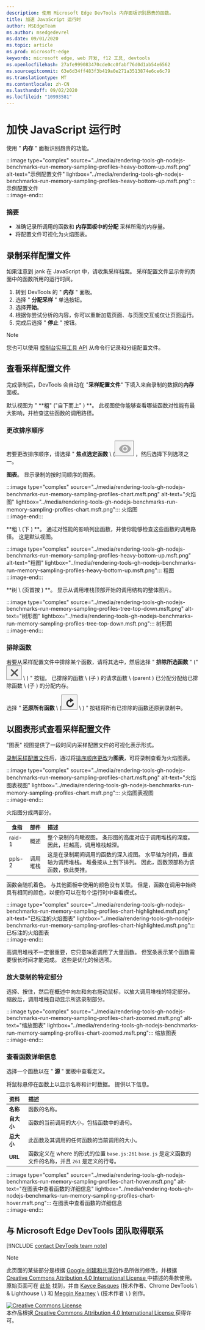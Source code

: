 ```yaml
---
description: 使用 Microsoft Edge DevTools 内存面板识别昂贵的函数。
title: 加速 JavaScript 运行时
author: MSEdgeTeam
ms.author: msedgedevrel
ms.date: 09/01/2020
ms.topic: article
ms.prod: microsoft-edge
keywords: microsoft edge, web 开发, f12 工具, devtools
ms.openlocfilehash: 27afe999083470cde0cc0fabf76d0d1ab54e6562
ms.sourcegitcommit: 63e6d34ff483f3b419a0e271a3513874e6ce6c79
ms.translationtype: MT
ms.contentlocale: zh-CN
ms.lasthandoff: 09/02/2020
ms.locfileid: "10993581"
---
```

<!-- Copyright Kayce Basques and Meggin Kearney

   Licensed under the Apache License, Version 2.0 (the "License");
   you may not use this file except in compliance with the License.
   You may obtain a copy of the License at

       https://www.apache.org/licenses/LICENSE-2.0

   Unless required by applicable law or agreed to in writing, software
   distributed under the License is distributed on an "AS IS" BASIS,
   WITHOUT WARRANTIES OR CONDITIONS OF ANY KIND, either express or implied.
   See the License for the specific language governing permissions and
   limitations under the License. -->

# 加快 JavaScript 运行时  

使用 " **内存** " 面板识别昂贵的功能。  

:::image type="complex" source="../media/rendering-tools-gh-nodejs-benchmarks-run-memory-sampling-profiles-heavy-bottom-up.msft.png" alt-text="示例配置文件" lightbox="../media/rendering-tools-gh-nodejs-benchmarks-run-memory-sampling-profiles-heavy-bottom-up.msft.png":::
   示例配置文件  
:::image-end:::  

### 摘要  

*   准确记录所调用的函数和 **内存面板中的分配** 采样所需的内存量。  
*   将配置文件可视化为火焰图表。  
    
## 录制采样配置文件  

如果注意到 jank 在 JavaScript 中，请收集采样档案。  采样配置文件显示你的页面中的函数所用的运行时间。  

1.  转到 DevTools 的 " **内存** " 面板。  
1.  选择 " **分配采样** " 单选按钮。  
1.  选择**开始**。  
1.  根据你尝试分析的内容，你可以重新加载页面、与页面交互或仅让页面运行。  
1.  完成后选择 " **停止** " 按钮。  
    
> [!NOTE]
> 您也可以使用 [控制台实用工具 API][DevtoolsConsoleUtilities] 从命令行记录和分组配置文件。  

## 查看采样配置文件  

完成录制后，DevTools 会自动在 "**采样配置文件**" 下填入来自录制的数据的**内存**面板。  

默认视图为 " **粗" ("自下而上" ) **。  此视图使你能够查看哪些函数对性能有最大影响，并检查这些函数的调用路径。  

### 更改排序顺序  

若要更改排序顺序，请选择 " **焦点选定函数** \ (![ 焦点选定函数 \ ) 图标" 旁边的下拉菜单 ][ImageFocusIcon] ，然后选择下列选项之一。

**图表**。  显示录制的按时间顺序的图表。  

:::image type="complex" source="../media/rendering-tools-gh-nodejs-benchmarks-run-memory-sampling-profiles-chart.msft.png" alt-text="火焰图" lightbox="../media/rendering-tools-gh-nodejs-benchmarks-run-memory-sampling-profiles-chart.msft.png":::
   火焰图  
:::image-end:::  

**粗 \ (下 ) **。  通过对性能的影响列出函数，并使你能够检查这些函数的调用路径。  这是默认视图。  

:::image type="complex" source="../media/rendering-tools-gh-nodejs-benchmarks-run-memory-sampling-profiles-heavy-bottom-up.msft.png" alt-text="粗图" lightbox="../media/rendering-tools-gh-nodejs-benchmarks-run-memory-sampling-profiles-heavy-bottom-up.msft.png":::
   粗图  
:::image-end:::  

**树 \ (页首按 ) **。  显示从调用堆栈顶部开始的调用结构的整体图片。  

:::image type="complex" source="../media/rendering-tools-gh-nodejs-benchmarks-run-memory-sampling-profiles-tree-top-down.msft.png" alt-text="树形图" lightbox="../media/rendering-tools-gh-nodejs-benchmarks-run-memory-sampling-profiles-tree-top-down.msft.png":::
   树形图  
:::image-end:::  

### 排除函数  

若要从采样配置文件中排除某个函数，请将其选中，然后选择 " **排除所选函数** \" (" ![ 排除所选函数 ][ImageExcludeIcon] \ ) " 按钮。  已排除的函数 \ (子 ) 的请求函数 \ (parent ) 已分配分配给已排除函数 \ (子 ) 的分配内存。  

选择 " **还原所有函数** \ (![ 还原所有函数 ][ImageRestoreIcon] \ ) " 按钮将所有已排除的函数还原到录制中。  

## 以图表形式查看采样配置文件  

"图表" 视图提供了一段时间内采样配置文件的可视化表示形式。  

[录制采样配置文件](#record-a-sampling-profile)后，通过将[排序顺序更改](#change-sort-order)为**图表**，可将录制查看为火焰图表。  

:::image type="complex" source="../media/rendering-tools-gh-nodejs-benchmarks-run-memory-sampling-profiles-chart.msft.png" alt-text="火焰图表视图" lightbox="../media/rendering-tools-gh-nodejs-benchmarks-run-memory-sampling-profiles-chart.msft.png":::
   火焰图表视图  
:::image-end:::  

火焰图分成两部分。  

| 食指 | 部件 | 描述 |  
| --- |:--- |:--- |  
| raid-1 | 概述 | 整个录制的鸟瞰视图。  条形图的高度对应于调用堆栈的深度。  因此，栏越高，调用堆栈越深。  |  
| ppls-2 | 调用堆栈 | 这是在录制期间调用的函数的深入视图。  水平轴为时间，垂直轴为调用堆栈。  堆叠按从上到下排列。  因此，函数顶部称为该函数，依此类推。  |  

函数会随机着色。  与其他面板中使用的颜色没有关联。  但是，函数在调用中始终具有相同的颜色，以便你可以在每个运行时中查看模式。  

:::image type="complex" source="../media/rendering-tools-gh-nodejs-benchmarks-run-memory-sampling-profiles-chart-highlighted.msft.png" alt-text="已标注的火焰图表" lightbox="../media/rendering-tools-gh-nodejs-benchmarks-run-memory-sampling-profiles-chart-highlighted.msft.png":::
   已标注的火焰图表  
:::image-end:::  

高调用堆栈不一定很重要，它只意味着调用了大量函数。  但宽条表示某个函数需要很长时间才能完成。  这些是优化的候选项。  

### 放大录制的特定部分  

选择、按住，然后在概述中向左和向右拖动鼠标，以放大调用堆栈的特定部分。  缩放后，调用堆栈自动显示所选录制部分。  

:::image type="complex" source="../media/rendering-tools-gh-nodejs-benchmarks-run-memory-sampling-profiles-chart-zoomed.msft.png" alt-text="缩放图表" lightbox="../media/rendering-tools-gh-nodejs-benchmarks-run-memory-sampling-profiles-chart-zoomed.msft.png":::
   缩放图表  
:::image-end:::  

### 查看函数详细信息  

选择一个函数以在 " **源** " 面板中查看定义。  

将鼠标悬停在函数上以显示名称和计时数据。  提供以下信息。  

| 资料 | 描述 |  
|:--- |:--- |  
| **名称** | 函数的名称。  |  
| **自大小** | 函数的当前调用的大小，包括函数中的语句。  |  
| **总大小** | 此函数及其调用的任何函数的当前调用的大小。  |  
| **URL** | 函数定义在 where 的形式的位置 `base.js:261` `base.js` 是定义函数的文件的名称，并且 `261` 是定义的行号。  |  
<!--*   **Aggregated self time**.  Aggregate time for all invocations of the function across the recording, not including functions called by this function.  -->  
<!--*   **Aggregated total time**.  Aggregate total time for all invocations of the function, including functions called by this function.  -->  
<!--*   **Not optimized**.  If the profiler has detected a potential optimization for the function it lists it here.  -->  

:::image type="complex" source="../media/rendering-tools-gh-nodejs-benchmarks-run-memory-sampling-profiles-chart-hover.msft.png" alt-text="在图表中查看函数的详细信息" lightbox="../media/rendering-tools-gh-nodejs-benchmarks-run-memory-sampling-profiles-chart-hover.msft.png":::
   在图表中查看函数的详细信息  
:::image-end:::  

## 与 Microsoft Edge DevTools 团队取得联系  

[!INCLUDE [contact DevTools team note](../includes/contact-devtools-team-note.md)]  

<!-- image links -->  

[ImageExcludeIcon]: ../media/exclude-icon.msft.png  
[ImageFocusIcon]: ../media/focus-icon.msft.png  
[ImageRestoreIcon]: ../media/restore-icon.msft.png  

<!-- links -->  

[DevtoolsConsoleUtilities]: ../console/utilities.md "控制台实用工具 API 参考 |Microsoft 文档"  
[DevtoolsConsoleUtilitiesProfile]: ../console/utilities.md#profile "配置文件-控制台实用工具 API 参考 |Microsoft 文档"  
[DevtoolsConsoleUtilitiesProfileEnd]: ../console/utilities.md#profileend "profileEnd-控制台实用工具 API 参考 |Microsoft 文档"  

> [!NOTE]
> 此页面的某些部分是根据 [Google 创建和共享的][GoogleSitePolicies]作品所做的修改，并根据[ Creative Commons Attribution 4.0 International License ][CCA4IL]中描述的条款使用。  
> 原始页面可在 [此处](https://developers.google.com/web/tools/chrome-devtools/rendering-tools/js-execution) 找到，并由 [Kayce Basques][KayceBasques] (技术作者、Chrome DevTools \ & Lighthouse \ ) 和 [Meggin Kearney][MegginKearney] \ (技术作者 \ ) 创作。  

[![Creative Commons License][CCby4Image]][CCA4IL]  
本作品根据[ Creative Commons Attribution 4.0 International License ][CCA4IL]获得许可。  

[CCA4IL]: https://creativecommons.org/licenses/by/4.0  
[CCby4Image]: https://i.creativecommons.org/l/by/4.0/88x31.png  
[GoogleSitePolicies]: https://developers.google.com/terms/site-policies  
[KayceBasques]: https://developers.google.com/web/resources/contributors/kaycebasques  
[MegginKearney]: https://developers.google.com/web/resources/contributors/megginkearney  
